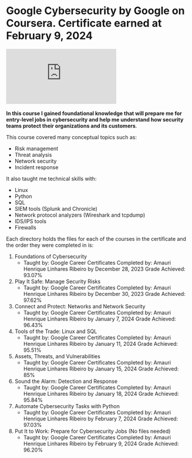 # Google Cybersecurity by Google on Coursera. Certificate earned at February 9, 2024

![Google Cybersecurity Certificate](https://github.com/Ribeirosk8/Google-Cybersecurity/blob/main/General/Google%20Cybersecurity%20certificate.pdf)

**In this course I gained foundational knowledge that will prepare me for entry-level jobs in cybersecurity and help me understand how security teams protect their organizations and its customers**. 

This course covered many conceptual topics such as:
  * Risk management
  * Threat analysis
  * Network security
  * Incident response

It also taught me technical skills with:
  * Linux
  * Python
  * SQL
  * SIEM tools (Splunk and Chronicle)
  * Network protocol analyzers (Wireshark and tcpdump)
  * IDS/IPS tools
  * Firewalls

Each directory holds the files for each of the courses in the certificate and the order they were completed in is: 
  1. Foundations of Cybersecurity
      * Taught by: Google Career Certificates
Completed by: Amauri Henrique Linhares Ribeiro by December 28, 2023
Grade Achieved: 93.07%
  2. Play It Safe: Manage Security Risks
      * Taught by: Google Career Certificates
Completed by: Amauri Henrique Linhares Ribeiro by December 30, 2023
Grade Achieved: 97.62%
  3. Connect and Protect: Networks and Network Security
      * Taught by: Google Career Certificates
Completed by: Amauri Henrique Linhares Ribeiro by January 7, 2024
Grade Achieved: 96.43%
  4. Tools of the Trade: Linux and SQL
      * Taught by: Google Career Certificates
Completed by: Amauri Henrique Linhares Ribeiro by January 11, 2024
Grade Achieved: 95.51%
  5. Assets, Threats, and Vulnerabilities
      * Taught by: Google Career Certificates
Completed by: Amauri Henrique Linhares Ribeiro by January 15, 2024
Grade Achieved: 85%
  6. Sound the Alarm: Detection and Response
      * Taught by: Google Career Certificates
Completed by: Amauri Henrique Linhares Ribeiro by January 18, 2024
Grade Achieved: 95.84%
  7. Automate Cybersecurity Tasks with Python
      * Taught by: Google Career Certificates
Completed by: Amauri Henrique Linhares Ribeiro by February 7, 2024
Grade Achieved: 97.03%
  8. Put It to Work: Prepare for Cybersecurity Jobs (No files needed)
      * Taught by: Google Career Certificates
Completed by: Amauri Henrique Linhares Ribeiro by February 9, 2024
Grade Achieved: 96.20%
